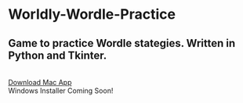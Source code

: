 # Worldly-Wordle-Practice
<h2>
Game to practice Wordle stategies. Written in Python and Tkinter. 
</h2>
<br>
<a href="https://github.com/groeneveldwoodstock/Worldly-Wordle-Practice/blob/main/Wordly.dmg" target="_blank" rel="noopener noreferrer">Download Mac App</a>
<br>
Windows Installer Coming Soon!
  </body>
